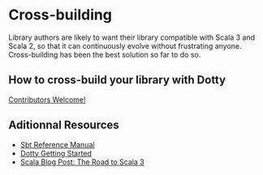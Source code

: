 # Cross-building

Library authors are likely to want their library compatible with Scala 3 and Scala 2, so that it can continuously evolve without frustrating anyone. Cross-building has been the best solution so far to do so.

## How to cross-build your library with Dotty

[Contributors Welcome!](CONTRIBUTING.md)

## Aditionnal Resources

- [Sbt Reference Manual](https://www.scala-sbt.org/1.x/docs/Cross-Build.html)
- [Dotty Getting Started](https://dotty.epfl.ch/docs/usage/getting-started.html)
- [Scala Blog Post: The Road to Scala 3](https://www.scala-lang.org/2019/12/18/road-to-scala-3.html#how-can-i-contribute)